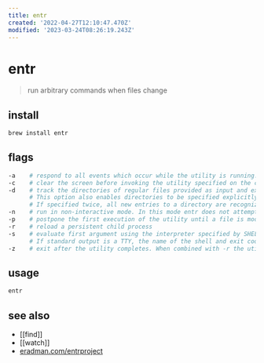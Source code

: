 ```yaml
---
title: entr
created: '2022-04-27T12:10:47.470Z'
modified: '2023-03-24T08:26:19.243Z'
---
```


# entr 

> run arbitrary commands when files change 

## install

```sh
brew install entr
```

## flags

```sh
-a    # respond to all events which occur while the utility is running. Without this option, entr consolidates events in order to avoid looping
-c    # clear the screen before invoking the utility specified on the command line. Specify twice to erase the scrollback buffer
-d    # track the directories of regular files provided as input and exit if a new file is added
      # This option also enables directories to be specified explicitly
      # If specified twice, all new entries to a directory are recognized, otherwise files with names beginning with ‘.’ are ignored
-n    # run in non-interactive mode. In this mode entr does not attempt to read from the TTY or change its properties
-p    # postpone the first execution of the utility until a file is modified
-r    # reload a persistent child process
-s    # evaluate first argument using the interpreter specified by SHELL environment variable
      # If standard output is a TTY, the name of the shell and exit code is printed after each invocation
-z    # exit after the utility completes. When combined with -r the utility will be restarted again only in response to commands or file system events
```

## usage

```sh
entr
```

## see also

- [[find]]
- [[watch]]
- [eradman.com/entrproject](http://eradman.com/entrproject/)
